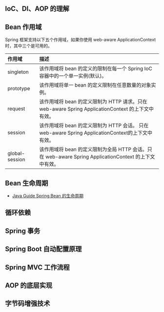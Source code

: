 ## IoC、DI、AOP 的理解

## Bean 作用域

Spring 框架支持以下五个作用域，如果你使用 web-aware ApplicationContext 时，其中三个是可用的。

| 作用域         | 描述                                                         |
| :------------- | :----------------------------------------------------------- |
| singleton      | 该作用域将 bean 的定义的限制在每一个 Spring IoC 容器中的一个单一实例(默认)。 |
| prototype      | 该作用域将单一 bean 的定义限制在任意数量的对象实例。         |
| request        | 该作用域将 bean 的定义限制为 HTTP 请求。只在 web-aware Spring ApplicationContext 的上下文中有效。 |
| session        | 该作用域将 bean 的定义限制为 HTTP 会话。 只在web-aware Spring ApplicationContext的上下文中有效。 |
| global-session | 该作用域将 bean 的定义限制为全局 HTTP 会话。只在 web-aware Spring ApplicationContext 的上下文中有效。 |

## Bean 生命周期

- [Java Guide Spring Bean 的生命周期](https://snailclimb.gitee.io/javaguide/#/docs/system-design/framework/spring/SpringBean?id=%e4%ba%8c-bean%e7%9a%84%e7%94%9f%e5%91%bd%e5%91%a8%e6%9c%9f)

## 循环依赖

## Spring 事务

## Spring Boot 自动配置原理

## Spring MVC 工作流程

## AOP 的底层实现

## 字节码增强技术



## 